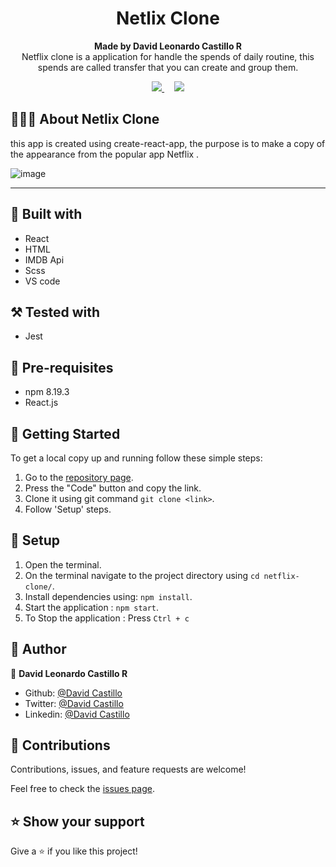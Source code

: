 <h1 align="center">Netlix Clone</h1>

<p align="center">
  <strong>Made by David Leonardo Castillo R</strong>
  <br>
   Netflix clone is a  application for  handle the spends of daily routine, this spends are called transfer that you can create and group them.
</p>

<p align="center">
  <a href="https://github.com/Fanger53/netflix-clone/issues">
    <img src="https://img.shields.io/badge/REPORT%20A%20BUG-purple?style=for-the-badge">
  </a>
   ‎ ‎ ‎ ‎
  <a href="https://github.com/Fanger53/netflix-clone/issues">
    <img src="https://img.shields.io/badge/Request%20a%20feature-purple?style=for-the-badge">
  </a>
</p>



## 👩🏼‍💻 About Netlix Clone

this  app is created using create-react-app, the purpose is to make a copy of the appearance from the popular app Netflix .<br>


![image](https://user-images.githubusercontent.com/31552010/232798804-2221471a-d5d9-480e-9cf1-31e55eb2eb0c.png)



<hr>


## 🔧 Built with

- React
- HTML
- IMDB Api
- Scss
- VS code

## ⚒️ Tested with

- Jest


## 📝 Pre-requisites

- npm 8.19.3
- React.js

## 🤖 Getting Started

To get a local copy up and running follow these simple steps:

1. Go to the [repository page](https://github.com/Fanger53/netflix-clone).
2. Press the "Code" button and copy the link.
3. Clone it using git command `git clone <link>`.
4. Follow 'Setup' steps.

## 📝 Setup

1. Open the terminal.
2. On the terminal navigate to the project directory using `cd netflix-clone/`.
3. Install dependencies using: `npm install`.
4. Start the application : `npm start`.
5. To Stop the application : Press `Ctrl + c`

## 👥 Author

👤 **David Leonardo Castillo R**

- Github: [@David Castillo](https://github.com/Fanger53)
- Twitter: [@David Castillo](https://twitter.com/DavidLe97005129)
- Linkedin: [@David Castillo](https://www.linkedin.com/in/david-castillo-61ba10b8/)


## 🤝 Contributions

Contributions, issues, and feature requests are welcome!

Feel free to check the [issues page](https://github.com/Fanger53/netflix-clone/issues).


## ⭐ Show your support

Give a ⭐️ if you like this project!
